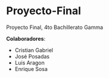 # Proyecto-Final
Proyecto Final, 4to Bachillerato Gamma

**Colaboradores**:
- Cristian Gabriel
- José Posadas
- Luis Aragon
- Enrique Sosa
